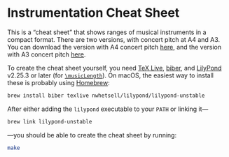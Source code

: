 # Instrumentation Cheat Sheet

This is a “cheat sheet” that shows ranges of musical instruments in a compact format.
There are two versions, with concert pitch at A4 and A3.
You can download the version with A4 concert pitch
[here](https://github.com/nwhetsell/instrumentation-cheat-sheet/releases/download/v10/instrumentation-cheat-sheet-a4-concert.pdf),
and the version with A3 concert pitch
[here](https://github.com/nwhetsell/instrumentation-cheat-sheet/releases/download/v10/instrumentation-cheat-sheet-a3-concert.pdf).

To create the cheat sheet yourself, you need
[TeX Live](https://tug.org/texlive/),
[biber](https://sourceforge.net/projects/biblatex-biber/), and
[LilyPond](https://lilypond.org) v2.25.3 or later
(for [`\musicLength`](https://gitlab.com/lilypond/lilypond/-/commit/8c34733e3173649f7e66cbb07ce03225ca33c0e1)).
On macOS, the easiest way to install these is probably using [Homebrew](https://brew.sh):

```sh
brew install biber texlive nwhetsell/lilypond/lilypond-unstable
```

After either adding the `lilypond` executable to your `PATH` or linking it—

```sh
brew link lilypond-unstable
```

—you should be able to create the cheat sheet by running:

```sh
make
```
